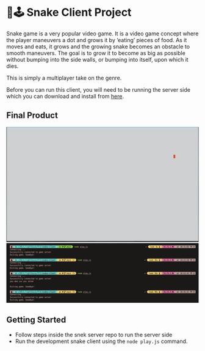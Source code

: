 # 🐍🕹️ Snake Client Project

Snake game is a very popular video game. It is a video game concept where the player maneuvers a dot and grows it by ‘eating’ pieces of food. As it moves and eats, it grows and the growing snake becomes an obstacle to smooth maneuvers. The goal is to grow it to become as big as possible without bumping into the side walls, or bumping into itself, upon which it dies.

This is simply a multiplayer take on the genre.

Before you can run this client, you will need to be running the server side which you can download and install from [here](https://github.com/lighthouse-labs/snek-multiplayer).

## Final Product

![Snake Demo Gif](/assets/Snake%20Game%20Demo.gif)
![Client Console Logs](/assets/Client%20Console%20Logs.png)

## Getting Started

- Follow steps inside the snek server repo to run the server side
- Run the development snake client using the `node play.js` command.
